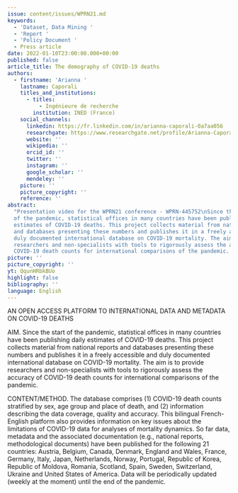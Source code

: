 ```yaml
---
issue: content/issues/WPRN21.md
keywords:
  - 'Dataset, Data Mining '
  - 'Report '
  - 'Policy Document '
  - Press article
date: 2022-01-10T23:00:00.000+00:00
published: false
article_title: The demography of COVID-19 deaths
authors:
  - firstname: 'Arianna '
    lastname: Caporali
    titles_and_institutions:
      - titles:
          - Ingénieure de recherche
        institution: INED (France)
    social_channels:
      linkedin: https://fr.linkedin.com/in/arianna-caporali-0a7aa056
      researchgate: https://www.researchgate.net/profile/Arianna-Caporali
      website: ''
      wikipedia: ''
      orcid_id: ''
      twitter: ''
      instagram: ''
      google_scholar: ''
      mendeley: ''
    picture: ''
    picture_copyright: ''
    reference: ''
abstract:
  "Presentation video for the WPRN21 conference - WPRN-445752\nSince the start
  of the pandemic, statistical offices in many countries have been publishing daily
  estimates of COVID-19 deaths. This project collects material from national reports
  and databases presenting these numbers and publishes it in a freely accessible and
  duly documented international database on COVID-19 mortality. The aim is to provide
  researchers and non-specialists with tools to rigorously assess the accuracy of
  COVID-19 death counts for international comparisons of the pandemic. \n"
picture: ''
picture_copyright: ''
yt: QqunHRbkBUo
highlight: false
bibliography: ''
language: English
---
```


AN OPEN ACCESS PLATFORM TO INTERNATIONAL DATA AND METADATA ON COVID-19 DEATHS

AIM. Since the start of the pandemic, statistical offices in many countries have been publishing daily estimates of COVID-19 deaths. This project collects material from national reports and databases presenting these numbers and publishes it in a freely accessible and duly documented international database on COVID-19 mortality. The aim is to provide researchers and non-specialists with tools to rigorously assess the accuracy of COVID-19 death counts for international comparisons of the pandemic.

CONTENT/METHOD. The database comprises (1) COVID-19 death counts stratified by sex, age group and place of death, and (2) information describing the data coverage, quality and accuracy. This bilingual French-English platform also provides information on key issues about the limitations of COVID-19 data for analyses of mortality dynamics. So far data, metadata and the associated documentation (e.g., national reports, methodological documents) have been published for the following 21 countries: Austria, Belgium, Canada, Denmark, England and Wales, France, Germany, Italy, Japan, Netherlands, Norway, Portugal, Republic of Korea, Republic of Moldova, Romania, Scotland, Spain, Sweden, Switzerland, Ukraine and United States of America. Data will be periodically updated (weekly at the moment) until the end of the pandemic.

<Youtube yt="QqunHRbkBUo" caption ="WPRN-445752 Project The Demography of Covid-19 Deaths Database"></Youtube>
